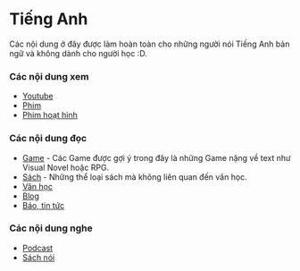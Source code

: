 # Tiếng Anh
Các nội dung ở đây được làm hoàn toàn cho những người nói Tiếng Anh bản ngữ và không dành cho người học :D.

### Các nội dung xem
- [Youtube](danh-muc/youtube.md)
- [Phim](danh-muc/phim.md)
- [Phim hoạt hình](danh-muc/phim-hoat-hinh.md)

### Các nội dung đọc
- [Game](danh-muc/game.md) - Các Game được gợi ý trong đây là những Game nặng về text như Visual Novel hoặc RPG.
- [Sách](danh-muc/sach.md) - Những thể loại sách mà không liên quan đến văn học.
- [Văn học](danh-muc/van-hoc.md)
- [Blog](danh-muc/blog.md)
- [Báo, tin tức](danh-muc/bao-tin-tuc.md)


### Các nội dung nghe
- [Podcast](danh-muc/podcasts.md)
- [Sách nói](danh-muc/sach-noi.md)

